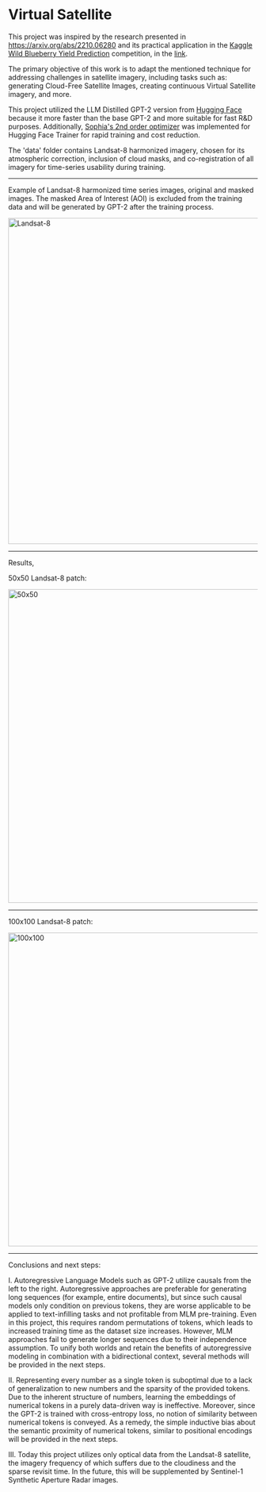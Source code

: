 # Virtual Satellite

This project was inspired by the research presented in https://arxiv.org/abs/2210.06280 and its practical application in the 
[Kaggle Wild Blueberry Yield Prediction](https://www.kaggle.com/competitions/playground-series-s3e14) competition, 
in the [link](https://www.kaggle.com/code/inversion/make-synthetic-blueberry-yield-data).

The primary objective of this work is to adapt the mentioned technique for addressing challenges in satellite imagery, including tasks such as: generating Cloud-Free Satellite Images, creating continuous Virtual Satellite imagery, and more.

This project utilized the LLM Distilled GPT-2 version from [Hugging Face](https://huggingface.co/distilgpt2) because it more faster than the base GPT-2 and more suitable for fast R&D purposes. Additionally, [Sophia's 2nd order optimizer](https://arxiv.org/abs/2305.14342) was implemented for Hugging Face Trainer for rapid training and cost reduction.

The 'data' folder contains Landsat-8 harmonized imagery, chosen for its atmospheric correction, inclusion of cloud masks, and co-registration of all imagery for time-series usability during training.

******************************************************************************************

Example of Landsat-8 harmonized time series images, original and masked images. The masked Area of Interest (AOI) is excluded from the training data and will be generated by GPT-2 after the training process.

<img width="657" alt="Landsat-8" src="https://github.com/koyacolab/aispace/assets/115004547/dcc1853c-8655-4b5d-ab28-0b10dd50fd2c">

******************************************************************************************

Results, 

50x50 Landsat-8 patch:

<img width="632" alt="50x50" src="https://github.com/koyacolab/aispace/assets/115004547/fb1f6389-effe-43b2-9914-c042217d1826">

*****************************************************************************************

100x100 Landsat-8 patch:

<img width="632" alt="100x100" src="https://github.com/koyacolab/aispace/assets/115004547/01f2e598-9c25-478d-b50c-7d2f3382b073">

*****************************************************************************************

Conclusions and next steps:

I. Autoregressive Language Models such as GPT-2 utilize causals from the left to the right. Autoregressive approaches are preferable for generating long sequences (for example, entire documents), but since such causal models only condition on previous tokens, they are worse applicable to be applied to text-infilling tasks and not profitable from MLM pre-training. Even in this project, this requires random permutations of tokens, which leads to increased training time as the dataset size increases. However, MLM approaches fail to generate longer sequences due to their independence assumption. To unify both worlds and retain the benefits of autoregressive modeling in combination with a bidirectional context, several methods will be provided in the next steps.

II. Representing every number as a single token is suboptimal due to a lack of generalization to new numbers and the sparsity of the provided tokens. Due to the inherent structure of numbers, learning the embeddings of numerical tokens in a purely data-driven way is ineffective. Moreover, since the GPT-2 is trained with cross-entropy loss, no notion of similarity between numerical tokens is conveyed. As a remedy, the simple inductive bias about the semantic proximity of numerical tokens, similar to positional encodings will be provided in the next steps. 

III. Today this project utilizes only optical data from the Landsat-8 satellite, the imagery frequency of which suffers due to the cloudiness and the sparse revisit time. In the future, this will be supplemented by Sentinel-1 Synthetic Aperture Radar images.


